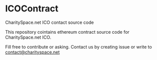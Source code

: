 # ICOContract
CharitySpace.net ICO contact source code 

This repository cointains ethereum contract source code for CharitySpace.net ICO.

Fill free to contribute or asking. Contact us by creating issue or write to contact@charityspace.net
